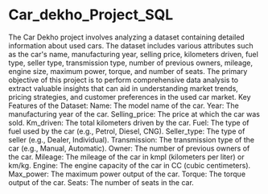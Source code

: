 # Car_dekho_Project_SQL
The Car Dekho project involves analyzing a dataset containing detailed information about used cars. The dataset includes various attributes such as the car's name, manufacturing year, selling price, kilometers driven, fuel type, seller type, transmission type, number of previous owners, mileage, engine size, maximum power, torque, and number of seats. The primary objective of this project is to perform comprehensive data analysis to extract valuable insights that can aid in understanding market trends, pricing strategies, and customer preferences in the used car market.
Key Features of the Dataset:
Name: The model name of the car.
Year: The manufacturing year of the car.
Selling_price: The price at which the car was sold.
Km_driven: The total kilometers driven by the car.
Fuel: The type of fuel used by the car (e.g., Petrol, Diesel, CNG).
Seller_type: The type of seller (e.g., Dealer, Individual).
Transmission: The transmission type of the car (e.g., Manual, Automatic).
Owner: The number of previous owners of the car.
Mileage: The mileage of the car in kmpl (kilometers per liter) or km/kg.
Engine: The engine capacity of the car in CC (cubic centimeters).
Max_power: The maximum power output of the car.
Torque: The torque output of the car.
Seats: The number of seats in the car.
